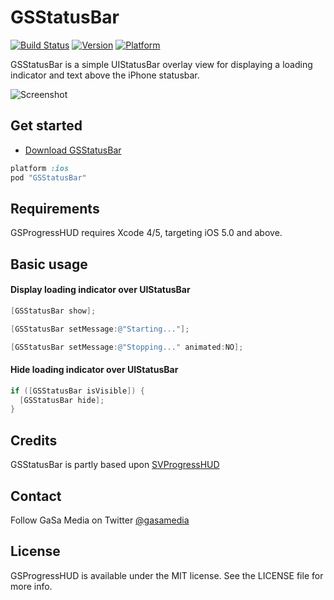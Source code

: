# GSStatusBar

[![Build Status](https://travis-ci.org/GaSaMedia/GSStatusBar.svg?branch=master)](https://travis-ci.org/GaSaMedia/GSStatusBar) [![Version](http://img.shields.io/cocoapods/v/GSStatusBar.svg)](http://cocoadocs.org/docsets/GSStatusBar) [![Platform](http://img.shields.io/cocoapods/p/GSStatusBar.svg)](http://cocoadocs.org/docsets/GSStatusBar)

GSStatusBar is a simple UIStatusBar overlay view for displaying a loading indicator and text above the iPhone statusbar. 

![Screenshot](https://dl.dropboxusercontent.com/u/7865025/github/GSStatusView/Screen%20Shot%202014-02-18%20at%2012.10.20.png)

## Get started

- [Download GSStatusBar](https://github.com/GaSaMedia/GSStatusBar/archive/master.zip)

```ruby
platform :ios
pod "GSStatusBar"
```

## Requirements

GSProgressHUD requires Xcode 4/5, targeting iOS 5.0 and above.

## Basic usage

#### Display loading indicator over UIStatusBar
```objective-c
[GSStatusBar show];
```

```objective-c
[GSStatusBar setMessage:@"Starting..."];

[GSStatusBar setMessage:@"Stopping..." animated:NO];
```

#### Hide loading indicator over UIStatusBar
```objective-c
if ([GSStatusBar isVisible]) {
  [GSStatusBar hide];
}
```


## Credits

GSStatusBar is partly based upon [SVProgressHUD](https://github.com/samvermette/SVProgressHUD)

## Contact

Follow GaSa Media on Twitter [@gasamedia](https://twitter.com/gasamedia)

## License

GSProgressHUD is available under the MIT license. See the LICENSE file for more info.
